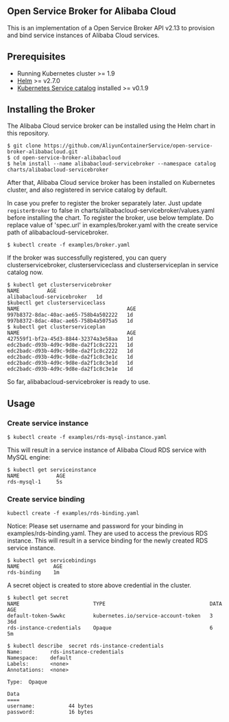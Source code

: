 ## Open Service Broker for Alibaba Cloud
This is an implementation of a Open Service Broker API v2.13 to provision and bind service instances of Alibaba Cloud services.
## Prerequisites
* Running Kubernetes cluster >= 1.9
* [Helm](https://github.com/kubernetes/helm) >= v2.7.0
* [Kubernetes Service catalog](https://kubernetes.io/docs/tasks/service-catalog/install-service-catalog-using-helm/) installed >= v0.1.9

## Installing the Broker
The Alibaba Cloud service broker can be installed using the Helm chart in this repository.

```
$ git clone https://github.com/AliyunContainerService/open-service-broker-alibabacloud.git
$ cd open-service-broker-alibabacloud
$ helm install --name alibabacloud-servicebroker --namespace catalog charts/alibabacloud-servicebroker
```
After that, Alibaba Cloud service broker has been installed on Kubernetes cluster, and also registered in service catalog by default.

In case you prefer to register the broker separately later. Just update `registerBroker` to false in charts/alibabacloud-servicebroker/values.yaml before installing the chart.
To register the broker, use below template. Do replace value of 'spec.url' in examples/broker.yaml with the create service path of alibabacloud-servicebroker.
```
$ kubectl create -f examples/broker.yaml
```
If the broker was successfully registered, you can query clusterservicebroker, clusterserviceclass and clusterserviceplan in service catalog now.

```
$ kubectl get clusterservicebroker
NAME         AGE
alibabacloud-servicebroker   1d
$kubectl get clusterserviceclass
NAME                                   AGE
997b8372-8dac-40ac-ae65-758b4a502222   1d
997b8372-8dac-40ac-ae65-758b4a5075a5   1d
$ kubectl get clusterserviceplan
NAME                                   AGE
427559f1-bf2a-45d3-8844-32374a3e58aa   1d
edc2badc-d93b-4d9c-9d8e-da2f1c8c2221   1d
edc2badc-d93b-4d9c-9d8e-da2f1c8c2222   1d
edc2badc-d93b-4d9c-9d8e-da2f1c8c3e1c   1d
edc2badc-d93b-4d9c-9d8e-da2f1c8c3e1d   1d
edc2badc-d93b-4d9c-9d8e-da2f1c8c3e1e   1d
```
So far, alibabacloud-servicebroker is ready to use.

## Usage 

### Create service instance

```
$ kubectl create -f examples/rds-mysql-instance.yaml
```
This will result in a service instance of Alibaba Cloud RDS service with MySQL engine:
```
$ kubectl get serviceinstance
NAME            AGE
rds-mysql-1     5s
```
### Create service binding
```
kubectl create -f examples/rds-binding.yaml
```
Notice: Please set username and password for your binding in examples/rds-binding.yaml. They are used to access the previous RDS instance.
This will result in a service binding for the newly created RDS service instance.
```
$ kubectl get servicebindings
NAME           AGE
rds-binding    1m
```
A secret object is created to store above credential in the cluster.

```
$ kubectl get secret
NAME                        TYPE                                  DATA      AGE
default-token-5wwkc         kubernetes.io/service-account-token   3         36d
rds-instance-credentials    Opaque                                6         5m

$ kubectl describe  secret rds-instance-credentials
Name:         rds-instance-credentials
Namespace:    default
Labels:       <none>
Annotations:  <none>

Type:  Opaque

Data
====
username:           44 bytes
password:           16 bytes
```
